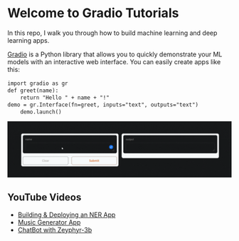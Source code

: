 # Welcome to Gradio Tutorials
In this repo, I walk you through how to build machine learning and deep learning apps. 

[Gradio](https://www.gradio.app/) is a Python library that allows you to quickly demonstrate your ML models with an interactive web interface. You can easily create apps like this: 

```
import gradio as gr
def greet(name):
    return "Hello " + name + "!"
demo = gr.Interface(fn=greet, inputs="text", outputs="text")
    demo.launch()
```
![](https://github.com/TirendazAcademy/Gradio-Tutorials/blob/main/Images/gradio-app.gif)

## YouTube Videos
- [Building & Deploying an NER App](https://youtu.be/2iRsk7HM6kg)
- [Music Generator App](https://youtu.be/_5F-toek0G8)
- [ChatBot with Zeyphyr-3b](https://youtu.be/VLyJ6pDxrB4)
